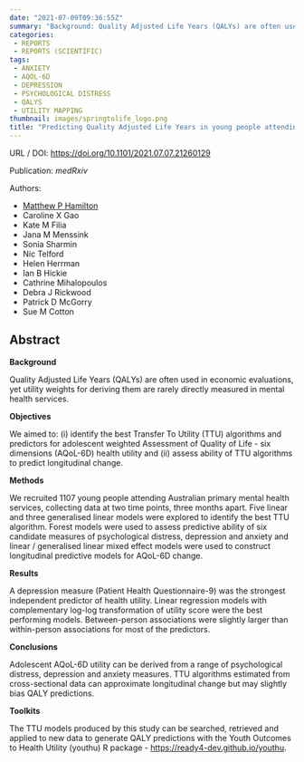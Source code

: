 ```yaml
---
date: "2021-07-09T09:36:55Z"
summary: "Background: Quality Adjusted Life Years (QALYs) are often used in economic evaluations, yet utility weights for deriving them are rarely directly measured in mental health services. Objectives: We aimed to: (i) identify the best Transfer To Utility (TTU) algorithms and predictors for adolescent weighted Assessment of Quality of Life - six dimensions (AQoL-6D) health utility and (ii) assess ability of TTU algorithms to predict longitudinal change. Methods: We recruited 1107 young people attending Australian primary mental health services, collecting data at two time points, three months apart.  Five linear and three generalised linear models were explored to identify the best TTU algorithm..."
categories:
 - REPORTS
 - REPORTS (SCIENTIFIC)
tags:
 - ANXIETY
 - AQOL-6D
 - DEPRESSION
 - PSYCHOLOGICAL DISTRESS
 - QALYS
 - UTILITY MAPPING
thumbnail: images/springtolife_logo.png
title: "Predicting Quality Adjusted Life Years in young people attending primary mental health services"
---
```


URL / DOI: https://doi.org/10.1101/2021.07.07.21260129

Publication: *medRxiv*

Authors:
 - [Matthew P Hamilton](https://mph-economist.netlify.app/)
 - Caroline X Gao
 - Kate M Filia
 - Jana M Menssink
 - Sonia Sharmin
 - Nic Telford
 - Helen Herrman
 - Ian B Hickie
 - Cathrine Mihalopoulos
 - Debra J Rickwood
 - Patrick D McGorry
 - Sue M Cotton

## Abstract

**Background** 

Quality Adjusted Life Years (QALYs) are often used in economic evaluations, yet utility weights for deriving them are rarely directly measured in mental health services.

**Objectives** 

We aimed to: (i) identify the best Transfer To Utility (TTU) algorithms and predictors for adolescent weighted Assessment of Quality of Life - six dimensions (AQoL-6D) health utility and (ii) assess ability of TTU algorithms to predict longitudinal change.

**Methods** 

We recruited 1107 young people attending Australian primary mental health services, collecting data at two time points, three months apart. Five linear and three generalised linear models were explored to identify the best TTU algorithm. Forest models were used to assess predictive ability of six candidate measures of psychological distress, depression and anxiety and linear / generalised linear mixed effect models were used to construct longitudinal predictive models for AQoL-6D change.

**Results**

A depression measure (Patient Health Questionnaire-9) was the strongest independent predictor of health utility. Linear regression models with complementary log-log transformation of utility score were the best performing models. Between-person associations were slightly larger than within-person associations for most of the predictors.

**Conclusions**

Adolescent AQoL-6D utility can be derived from a range of psychological distress, depression and anxiety measures. TTU algorithms estimated from cross-sectional data can approximate longitudinal change but may slightly bias QALY predictions.

**Toolkits** 

The TTU models produced by this study can be searched, retrieved and applied to new data to generate QALY predictions with the Youth Outcomes to Health Utility (youthu) R package - https://ready4-dev.github.io/youthu.